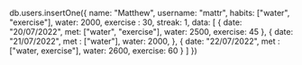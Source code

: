 db.users.insertOne({
    name: "Matthew",
    username: "mattr",
    habits: ["water", "exercise"], 
    water: 2000,
    exercise : 30,
    streak: 1,
    data: [
        {
            date: "20/07/2022",
            met: ["water", "exercise"],
            water: 2500,
            exercise: 45
        },
        {
            date: "21/07/2022",
            met : ["water"],
            water: 2000,
        },
        {
            date: "22/07/2022",
            met : ["water, exercise"],
            water: 2600,
            exercise: 60
        }
    ]
})

